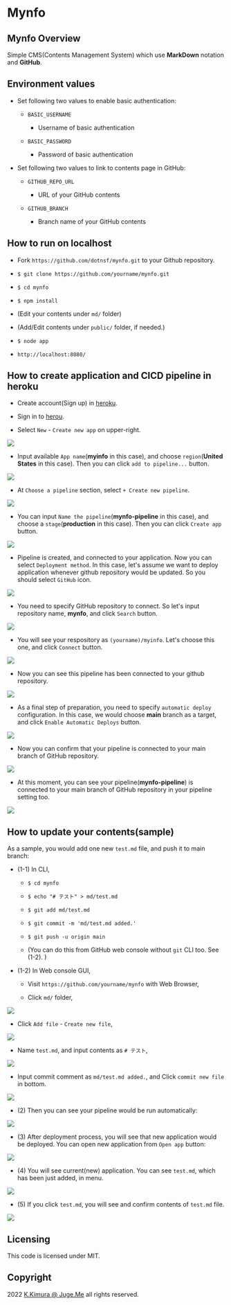 # Mynfo


## Mynfo Overview

Simple CMS(Contents Management System) which use **MarkDown** notation and **GitHub**.


## Environment values

- Set following two values to enable basic authentication:

  - `BASIC_USERNAME`

    - Username of basic authentication

  - `BASIC_PASSWORD`

    - Password of basic authentication

- Set following two values to link to contents page in GitHub:

  - `GITHUB_REPO_URL`

    - URL of your GitHub contents

  - `GITHUB_BRANCH`

    - Branch name of your GitHub contents


## How to run on localhost

- Fork `https://github.com/dotnsf/mynfo.git` to your Github repository.

- `$ git clone https://github.com/yourname/mynfo.git`

- `$ cd mynfo`

- `$ npm install`

- (Edit your contents under `md/` folder)

- (Add/Edit contents under `public/` folder, if needed.)

- `$ node app`

- `http://localhost:8080/`


## How to create application and CICD pipeline in heroku

- Create account(Sign up) in [heroku](https://www.heroku.com/).

- Sign in to [herou](https://www.heroku.com/).

- Select `New` - `Create new app` on upper-right.

<img class="img90" src="https://mynfo.herokuapp.com/img/system01.png"/>

- Input available `App name`(**myinfo** in this case), and choose `region`(**United States** in this case). Then you can click `add to pipeline...` button.

<img class="img90" src="https://mynfo.herokuapp.com/img/system02.png"/>

- At `Choose a pipeline` section, select `+ Create new pipeline`.

<img class="img90" src="https://mynfo.herokuapp.com/img/system03.png"/>

- You can input `Name the pipeline`(**mynfo-pipeline** in this case), and choose a `stage`(**production** in this case). Then you can click `Create app` button.

<img class="img90" src="https://mynfo.herokuapp.com/img/system04.png"/>

- Pipeline is created, and connected to your application. Now you can select `Deployment method`. In this case, let's assume we want to deploy application whenever github repository would be updated. So you should select `GitHub` icon.

<img class="img90" src="https://mynfo.herokuapp.com/img/system05.png"/>

- You need to specify GitHub repository to connect. So let's input repository name, **mynfo**, and click `Search` button.

<img class="img90" src="https://mynfo.herokuapp.com/img/system06.png"/>

- You will see your respository as `(yourname)/myinfo`. Let's choose this one, and click `Connect` button.

<img class="img90" src="https://mynfo.herokuapp.com/img/system07.png"/>

- Now you can see this pipeline has been connected to your github repository.

<img class="img90" src="https://mynfo.herokuapp.com/img/system08.png"/>

- As a final step of preparation, you need to specify `automatic deploy` configuration. In this case, we would choose **main** branch as a target, and click `Enable Automatic Deploys` button.

<img class="img90" src="https://mynfo.herokuapp.com/img/system09.png"/>

- Now you can confirm that your pipeline is connected to your main branch of GitHub repository.

<img class="img90" src="https://mynfo.herokuapp.com/img/system10.png"/>

- At this moment, you can see your pipeline(**mynfo-pipeline**) is connected to your main branch of GitHub repository in your pipeline setting too.

<img class="img90" src="https://mynfo.herokuapp.com/img/system11.png"/>


## How to update your contents(sample)

As a sample, you would add one new `test.md` file, and push it to main branch:

- (1-1) In CLI,

  - `$ cd mynfo`

  - `$ echo "# テスト" > md/test.md`

  - `$ git add md/test.md`

  - `$ git commit -m 'md/test.md added.'`

  - `$ git push -u origin main`

  - (You can do this from GitHub web console without `git` CLI too. See (1-2). )

- (1-2) In Web console GUI,

  - Visit `https://github.com/yourname/mynfo` with Web Browser,

  - Click `md/` folder,

<img class="img90" src="https://mynfo.herokuapp.com/img/system16.png"/>

  - Click `Add file` - `Create new file`,

<img class="img90" src="https://mynfo.herokuapp.com/img/system17.png"/>

  - Name `test.md`, and input contents as `# テスト`,

<img class="img90" src="https://mynfo.herokuapp.com/img/system18.png"/>

  - Input commit comment as `md/test.md added.`, and Click `commit new file` in bottom.

<img class="img90" src="https://mynfo.herokuapp.com/img/system19.png"/>

- (2) Then you can see your pipeline would be run automatically:

<img class="img90" src="https://mynfo.herokuapp.com/img/system12.png"/>

- (3) After deployment process, you will see that new application would be deployed. You can open new application from `Open app` button:

<img class="img90" src="https://mynfo.herokuapp.com/img/system13.png"/>

- (4) You will see current(new) application. You can see `test.md`, which has been just added, in menu.

<img class="img90" src="https://mynfo.herokuapp.com/img/system14.png"/>

- (5) If you click `test.md`, you will see and confirm contents of `test.md` file.

<img class="img90" src="https://mynfo.herokuapp.com/img/system15.png"/>


## Licensing

This code is licensed under MIT.


## Copyright

2022  [K.Kimura @ Juge.Me](https://github.com/dotnsf) all rights reserved.

